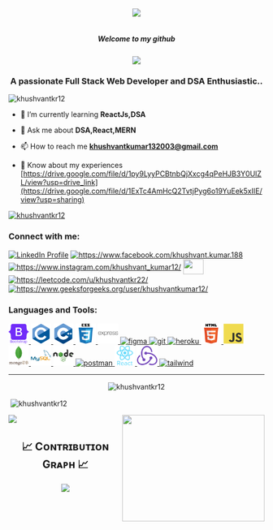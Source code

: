 <h1 align="center">
<img src="https://readme-typing-svg.demolab.com/?font=Righteous&size=40&pause=1000&color=F736BF&background=FF234300&center=true&vCenter=true&random=true&width=500&height=70&lines=Hi+There!%F0%9F%91%8B;I'm+Khushvant kumar+👨‍💻"/>

  <p align="center">
  <h5 align="center">Welcome to my github</h5>
  <p align="center">
    <img align="center" src="https://user-images.githubusercontent.com/74038190/225813708-98b745f2-7d22-48cf-9150-083f1b00d6c9.gif">
  </p>
  
</h1>
<h3 align="center">A passionate Full Stack Web Developer and DSA Enthusiastic..</h3>
<p align="left"> <img src="https://komarev.com/ghpvc/?username=khushvantkr12&label=Profile%20views&color=0e75b6&style=flat" alt="khushvantkr12" /> </p>



- 🌱 I’m currently learning **ReactJs,DSA**

- 💬 Ask me about **DSA,React,MERN**

- 📫 How to reach me **khushvantkumar132003@gmail.com**

- 📄 Know about my experiences [https://drive.google.com/file/d/1py9LyyPCBtnbQjXxcg4qPeHJB3Y0UlZL/view?usp=drive_link](https://drive.google.com/file/d/1ExTc4AmHcQ2TvtjPyg6o19YuEek5xIIE/view?usp=sharing)

<p align="left"> <a href="https://github.com/ryo-ma/github-profile-trophy"><img src="https://github-profile-trophy.vercel.app/?username=khushvantkr12" alt="khushvantkr12" /></a> </p>

<h3 align="left">Connect with me:</h3>
<p align="left">
  
<a href="https://www.linkedin.com/in/khushvant-kumar-53124a225" target="_blank">
  <img align="center" src="https://raw.githubusercontent.com/rahuldkjain/github-profile-readme-generator/master/src/images/icons/Social/linked-in-alt.svg" alt="LinkedIn Profile" height="30" width="40" /></a>
<a href="https://www.facebook.com/khushvant.kumar.188" target="blank"><img align="center" src="https://raw.githubusercontent.com/rahuldkjain/github-profile-readme-generator/master/src/images/icons/Social/facebook.svg" alt="https://www.facebook.com/khushvant.kumar.188" height="30" width="40" /></a>
<a href="https://www.instagram.com/khushvant_kumar12/" target="blank"><img align="center" src="https://raw.githubusercontent.com/rahuldkjain/github-profile-readme-generator/master/src/images/icons/Social/instagram.svg" alt="https://www.instagram.com/khushvant_kumar12/" height="30" width="40" /></a>
<a href="https://www.codechef.com/users/khushvant1132" target="blank"><img align="center" src="https://cdn.jsdelivr.net/npm/simple-icons@3.1.0/icons/codechef.svg" alt="" height="30" width="40" background="pink" /></a>
<a href="https://leetcode.com/u/khushvantkr13/" target="blank"><img align="center" src="https://raw.githubusercontent.com/rahuldkjain/github-profile-readme-generator/master/src/images/icons/Social/leet-code.svg" alt="https://leetcode.com/u/khushvantkr22/" height="30" width="40" /></a>
<a href="https://www.geeksforgeeks.org/user/khushvantkumar12/" target="blank"><img align="center" src="https://raw.githubusercontent.com/rahuldkjain/github-profile-readme-generator/master/src/images/icons/Social/geeks-for-geeks.svg" alt="https://www.geeksforgeeks.org/user/khushvantkumar12/" height="30" width="40" /></a>
</p>

<h3 align="left">Languages and Tools:</h3>
<p align="left"> <a href="https://getbootstrap.com" target="_blank" rel="noreferrer"> <img src="https://raw.githubusercontent.com/devicons/devicon/master/icons/bootstrap/bootstrap-plain-wordmark.svg" alt="bootstrap" width="40" height="40"/> </a> <a href="https://www.cprogramming.com/" target="_blank" rel="noreferrer"> <img src="https://raw.githubusercontent.com/devicons/devicon/master/icons/c/c-original.svg" alt="c" width="40" height="40"/> </a> <a href="https://www.w3schools.com/cpp/" target="_blank" rel="noreferrer"> <img src="https://raw.githubusercontent.com/devicons/devicon/master/icons/cplusplus/cplusplus-original.svg" alt="cplusplus" width="40" height="40"/> </a> <a href="https://www.w3schools.com/css/" target="_blank" rel="noreferrer"> <img src="https://raw.githubusercontent.com/devicons/devicon/master/icons/css3/css3-original-wordmark.svg" alt="css3" width="40" height="40"/> </a> <a href="https://expressjs.com" target="_blank" rel="noreferrer"> <img src="https://raw.githubusercontent.com/devicons/devicon/master/icons/express/express-original-wordmark.svg" alt="express" width="40" height="40"/> </a> <a href="https://www.figma.com/" target="_blank" rel="noreferrer"> <img src="https://www.vectorlogo.zone/logos/figma/figma-icon.svg" alt="figma" width="40" height="40"/> </a> <a href="https://git-scm.com/" target="_blank" rel="noreferrer"> <img src="https://www.vectorlogo.zone/logos/git-scm/git-scm-icon.svg" alt="git" width="40" height="40"/> </a> <a href="https://heroku.com" target="_blank" rel="noreferrer"> <img src="https://www.vectorlogo.zone/logos/heroku/heroku-icon.svg" alt="heroku" width="40" height="40"/> </a> <a href="https://www.w3.org/html/" target="_blank" rel="noreferrer"> <img src="https://raw.githubusercontent.com/devicons/devicon/master/icons/html5/html5-original-wordmark.svg" alt="html5" width="40" height="40"/> </a> <a href="https://developer.mozilla.org/en-US/docs/Web/JavaScript" target="_blank" rel="noreferrer"> <img src="https://raw.githubusercontent.com/devicons/devicon/master/icons/javascript/javascript-original.svg" alt="javascript" width="40" height="40"/> </a> <a href="https://www.mongodb.com/" target="_blank" rel="noreferrer"> <img src="https://raw.githubusercontent.com/devicons/devicon/master/icons/mongodb/mongodb-original-wordmark.svg" alt="mongodb" width="40" height="40"/> </a> <a href="https://www.mysql.com/" target="_blank" rel="noreferrer"> <img src="https://raw.githubusercontent.com/devicons/devicon/master/icons/mysql/mysql-original-wordmark.svg" alt="mysql" width="40" height="40"/> </a> <a href="https://nodejs.org" target="_blank" rel="noreferrer"> <img src="https://raw.githubusercontent.com/devicons/devicon/master/icons/nodejs/nodejs-original-wordmark.svg" alt="nodejs" width="40" height="40"/> </a> <a href="https://postman.com" target="_blank" rel="noreferrer"> <img src="https://www.vectorlogo.zone/logos/getpostman/getpostman-icon.svg" alt="postman" width="40" height="40"/> </a> <a href="https://reactjs.org/" target="_blank" rel="noreferrer"> <img src="https://raw.githubusercontent.com/devicons/devicon/master/icons/react/react-original-wordmark.svg" alt="react" width="40" height="40"/> </a> <a href="https://redux.js.org" target="_blank" rel="noreferrer"> <img src="https://raw.githubusercontent.com/devicons/devicon/master/icons/redux/redux-original.svg" alt="redux" width="40" height="40"/> </a> <a href="https://tailwindcss.com/" target="_blank" rel="noreferrer"> <img src="https://www.vectorlogo.zone/logos/tailwindcss/tailwindcss-icon.svg" alt="tailwind" width="40" height="40"/> </a> </p>


---

<p align="center"><img align="center" src="https://github-readme-stats.vercel.app/api/top-langs?username=khushvantkr12&show_icons=true&locale=en&layout=compact" alt="khushvantkr12" width="400" /></p>

<p>&nbsp;<img align="center" src="https://github-readme-stats.vercel.app/api?username=khushvantkr12&show_icons=true&locale=en" alt="khushvantkr12" /></p>
<img align="right" width="280px" height="210px" src="https://i.giphy.com/media/LMcB8XospGZO8UQq87/giphy.webp">



<!--Contact Section--> 

<!---div align="center">
</div>
<br/>
<p align="center">
  <img src="https://github.com/Abhishek5165/Abhishek5165/blob/main/git.avif"/>
</p--->

![](https://quotes-github-readme.vercel.app/api?type=horizontal&theme=radical)
<!--Contribution Graph-->
<h2 align="center">📈 Cᴏɴᴛʀɪʙᴜᴛɪᴏɴ Gʀᴀᴘʜ 📈</h2>
<div align="center">
    <img src="https://github-readme-activity-graph.vercel.app/graph?username=khushvantkr12&bg_color=220a28&&color=ffffff&line=c56a90&point=ffeb95&area=false&hide_border=false" border-radius="15">
</div>


